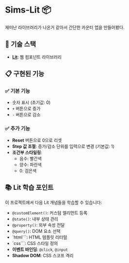# Sims-Lit 📦

재미난 라이브러리가 나온거 같아서  간단한 카운터 앱을 만들어봤다.

## 🚀 기술 스택

- **[Lit](https://lit.dev/)**: 웹 컴포넌트 라이브러리


## 📋 구현된 기능

### ✅ 기본 기능
- 숫자 표시 (초기값: 0)
- `+` 버튼으로 증가
- `-` 버튼으로 감소

### ✅ 추가 기능
- **Reset** 버튼으로 0으로 리셋
- **Step 값 조절**: 증가/감소 단위를 입력으로 변경 (기본값: 1)
- **조건부 스타일링**: 
  - 음수: 빨간색
  - 양수: 파란색  
  - 0: 검은색

## 📚 Lit 학습 포인트

이 프로젝트에서 다음 Lit 개념들을 학습할 수 있습니다:

- `@customElement()`: 커스텀 엘리먼트 등록
- `@state()`: 내부 상태 관리 
- `@property()`: 외부 속성 전달
- `@query()`: DOM 요소 선택
- `html```: HTML 템플릿 리터럴
- `css```: CSS 스타일 정의
- **이벤트 바인딩**: `@click`, `@input`
- **Shadow DOM**: CSS 스코프 격리


